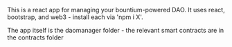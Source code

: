 This is a react app for managing your bountium-powered DAO. It uses react, bootstrap, and web3 - install each via 'npm i X'.

The app itself is the daomanager folder - the relevant smart contracts are in the contracts folder
